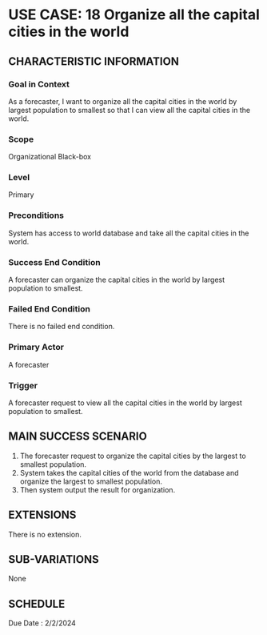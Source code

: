 # USE CASE: 18 Organize all the capital cities in the world
## CHARACTERISTIC INFORMATION

### Goal in Context

As a forecaster, I want to organize all the capital cities in the world by largest population to smallest so that I can view all the capital cities in the world.
### Scope

Organizational Black-box

### Level

Primary

### Preconditions

System has access to world database and take all the capital cities in the world.

### Success End Condition

A forecaster can organize the capital cities in the world by largest population to smallest.

### Failed End Condition

There is no failed end condition.
### Primary Actor

A forecaster

### Trigger

A forecaster request to view all the capital cities in the world by largest population to smallest.

## MAIN SUCCESS SCENARIO

1. The forecaster request to organize the capital cities by the largest to smallest population.
2.  System takes the capital cities of the world from the database and organize the largest to smallest population.
3.  Then system output the result for organization.

## EXTENSIONS

There is no extension.

## SUB-VARIATIONS

None

## SCHEDULE

Due Date : 2/2/2024
